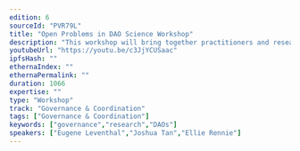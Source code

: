 ```yaml
---
edition: 6
sourceId: "PVR79L"
title: "Open Problems in DAO Science Workshop"
description: "This workshop will bring together practitioners and researchers to discuss and collaborate on open problems pertaining to DAO Science. This session will be run by the DAO Research Hub, organized by the DAO Research Collective, Metagov, and SCRF."
youtubeUrl: "https://youtu.be/c3JjYCUSaac"
ipfsHash: ""
ethernaIndex: ""
ethernaPermalink: ""
duration: 1066
expertise: ""
type: "Workshop"
track: "Governance & Coordination"
tags: ["Governance & Coordination"]
keywords: ["governance","research","DAOs"]
speakers: ["Eugene Leventhal","Joshua Tan","Ellie Rennie"]
---
```


